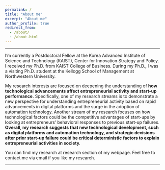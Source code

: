 ```yaml
---
permalink: /
title: "About me"
excerpt: "About me"
author_profile: true
redirect_from: 
  - /about/
  - /about.html
---
```


<style type="text/css">
#touch {
 background-color: #bbb;
 padding: .4em;
 -moz-border-radius: 5px;
 -webkit-border-radius: 5px;
 border-radius: 6px;
 color: #fff;
 font-size: 14px;
 text-decoration: none;
 border: none;
}
#touch:hover {
 border: none;
 background: orange;
 box-shadow: 0px 0px 1px #777;
}
</style>

<style type="text/css">
a:link {text-decoration: none; }
a:hover { text-decoration: underline; }
</style>

------

I’m currently a Postdoctoral Fellow at the Korea Advanced Institute of Science and Technology (KAIST), Center for Innovation Strategy and Policy. I received my Ph.D. from KAIST College of Business. During my Ph.D., I was a visiting Ph.D. student at the Kellogg School of Management at Northwestern University.

My research interests are focused on deepening the understanding of **how technological advancements affect entrepreneurial activity and start-up performance.** 
  Specifically, one of my research streams is to demonstrate a new perspective for understanding entrepreneurial activity based on rapid advancements in digital platforms and the surge in the adoption of automation technology. 
  Another stream of my research focuses on how technological factors could be the competitive advantages of start-ups by looking at entrepreneurs' behavioral responses to previous start-up failures. **Overall, my research suggests that new technological development, such as digital platforms and automation technology, and strategic decisions after prior start-up failure could be critical deterministic factors to explain entrepreneurial activities in society.**

You can find my research at [research](https://frintstones.github.io/publications/) section of my webpage.
Feel free to contact me via email if you like my research.

------
